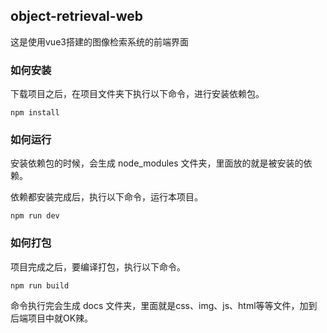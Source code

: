 ## object-retrieval-web

这是使用vue3搭建的图像检索系统的前端界面



### 如何安装

下载项目之后，在项目文件夹下执行以下命令，进行安装依赖包。

```
npm install
```

### 如何运行

安装依赖包的时候，会生成 node_modules 文件夹，里面放的就是被安装的依赖。

依赖都安装完成后，执行以下命令，运行本项目。

```
npm run dev
```

### 如何打包

项目完成之后，要编译打包，执行以下命令。

```
npm run build
```

命令执行完会生成 docs 文件夹，里面就是css、img、js、html等等文件，加到后端项目中就OK辣。


